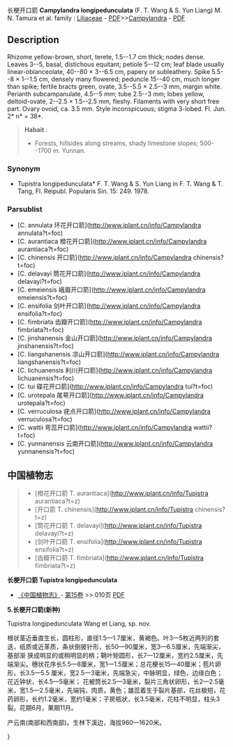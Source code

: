 长梗开口箭 **Campylandra longipedunculata** (F. T. Wang & S. Yun Liang) M. N. Tamura et al.
family : [Liliaceae](http://www.iplant.cn/info/Liliaceae?t=foc) - [PDF](http://www.iplant.cn/foc/pdf/Liliaceae.pdf)>>[Campylandra](http://www.iplant.cn/info/Campylandra?t=foc) - [PDF](http://www.iplant.cn/foc/pdf/Campylandra.pdf)

## Description

Rhizome yellow-brown, short, terete, 1.5--1.7 cm thick; nodes dense. Leaves 3--5, basal, distichous equitant; petiole 5--12 cm; leaf blade usually linear-oblanceolate, 40--80 × 3--6.5 cm, papery or subleathery. Spike 5.5--8 × 1--1.5 cm, densely many flowered; peduncle 15--40 cm, much longer than spike; fertile bracts green, ovate, 3.5--5.5 × 2.5--3 mm, margin white. Perianth subcampanulate, 4.5--5 mm; tube 2.5--3 mm; lobes yellow, deltoid-ovate, 2--2.5 × 1.5--2.5 mm, fleshy. Filaments with very short free part. Ovary ovoid, ca. 3.5 mm. Style inconspicuous; stigma 3-lobed. Fl. Jun. 2* n* = 38*.


> **Habait** : 
>* Forests, hillsides along streams, shady limestone slopes; 500--1700 m. Yunnan.

### Synonym
* Tupistra longipedunculata* F. T. Wang & S. Yun Liang in F. T. Wang & T. Tang, Fl. Reipubl. Popularis Sin. 15: 249. 1978.

### Parsublist

* [C.  annulata  环花开口箭](http://www.iplant.cn/info/Campylandra annulata?t=foc)
* [C.  aurantiaca  橙花开口箭](http://www.iplant.cn/info/Campylandra aurantiaca?t=foc)
* [C.  chinensis  开口箭](http://www.iplant.cn/info/Campylandra chinensis?t=foc)
* [C.  delavayi  筒花开口箭](http://www.iplant.cn/info/Campylandra delavayi?t=foc)
* [C.  emeiensis  峨眉开口箭](http://www.iplant.cn/info/Campylandra emeiensis?t=foc)
* [C.  ensifolia  剑叶开口箭](http://www.iplant.cn/info/Campylandra ensifolia?t=foc)
* [C.  fimbriata  齿瓣开口箭](http://www.iplant.cn/info/Campylandra fimbriata?t=foc)
* [C.  jinshanensis  金山开口箭](http://www.iplant.cn/info/Campylandra jinshanensis?t=foc)
* [C.  liangshanensis  凉山开口箭](http://www.iplant.cn/info/Campylandra liangshanensis?t=foc)
* [C.  lichuanensis  利川开口箭](http://www.iplant.cn/info/Campylandra lichuanensis?t=foc)
* [C.  tui  碟花开口箭](http://www.iplant.cn/info/Campylandra tui?t=foc)
* [C.  urotepala  尾萼开口箭](http://www.iplant.cn/info/Campylandra urotepala?t=foc)
* [C.  verruculosa  疣点开口箭](http://www.iplant.cn/info/Campylandra verruculosa?t=foc)
* [C.  wattii  弯蕊开口箭](http://www.iplant.cn/info/Campylandra wattii?t=foc)
* [C.  yunnanensis  云南开口箭](http://www.iplant.cn/info/Campylandra yunnanensis?t=foc)


## 中国植物志

> * [橙花开口箭  T.  aurantiaca](http://www.iplant.cn/info/Tupistra aurantiaca?t=z)
> * [开口箭  T.  chinensis](http://www.iplant.cn/info/Tupistra chinensis?t=z)
> * [筒花开口箭  T.  delavayi](http://www.iplant.cn/info/Tupistra delavayi?t=z)
> * [剑叶开口箭  T.  ensifolia](http://www.iplant.cn/info/Tupistra ensifolia?t=z)
> * [齿瓣开口箭  T.  fimbriata](http://www.iplant.cn/info/Tupistra fimbriata?t=z)


**长梗开口箭 Tupistra longipedunculata**

* [《中国植物志》](http://www.iplant.cn/frps)- [第15卷](http://www.iplant.cn/frps/vol/15) >> 010页 [PDF](http://www.iplant.cn/frps/pdf/15/010a.pdf)


**5.长梗开口箭(新种)**

Tupistra longipedunculata Wang et Liang, sp. nov.

根状茎近垂直生长，圆柱形，直径1.5—1.7厘米，黄褐色。叶3—5枚近两列的套迭，纸质或近革质，条状倒披针形，长50—90厘米，宽3—6.5厘米，先端渐尖，基部渐 狭成明显的或稍明显的柄；鞘叶矩圆形，长7—12厘米，宽约2.5厘米，先端渐尖。穗状花序长5.5—8厘米，宽1—1.5厘米；总花梗长15—40厘米；苞片卵形，长3.5—5.5 厘米，宽2.5—3毫米，先端急尖，中脉明显，绿色，边缘白色；花近钟状，长4.5—5毫米； 花被筒长2.5—3毫米，裂片三角状卵形，长2—2.5毫米，宽1.5—2.5毫米，先端钝，肉质，黄色；雄蕊着生于裂片基部，花丝极短，花药卵形，长约1.2毫米，宽约1毫米；子房瓶状，长3.5毫米，花柱不明显，柱头3裂。花期6月，果期11月。

产云南(南部和西南部)。生林下溪边，海拔960—1620米。

}